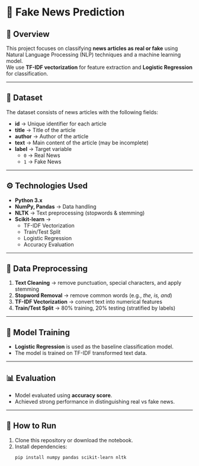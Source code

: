 # 📰 Fake News Prediction

## 📌 Overview
This project focuses on classifying **news articles as real or fake** using Natural Language Processing (NLP) techniques and a machine learning model.  
We use **TF-IDF vectorization** for feature extraction and **Logistic Regression** for classification.

---

## 📂 Dataset
The dataset consists of news articles with the following fields:

- **id** → Unique identifier for each article  
- **title** → Title of the article  
- **author** → Author of the article  
- **text** → Main content of the article (may be incomplete)  
- **label** → Target variable  
  - `0` → Real News  
  - `1` → Fake News  

---

## ⚙️ Technologies Used
- **Python 3.x**
- **NumPy, Pandas** → Data handling
- **NLTK** → Text preprocessing (stopwords & stemming)
- **Scikit-learn** →  
  - TF-IDF Vectorization  
  - Train/Test Split  
  - Logistic Regression  
  - Accuracy Evaluation

---

## 🧹 Data Preprocessing
1. **Text Cleaning** → remove punctuation, special characters, and apply stemming  
2. **Stopword Removal** → remove common words (e.g., *the, is, and*)  
3. **TF-IDF Vectorization** → convert text into numerical features  
4. **Train/Test Split** → 80% training, 20% testing (stratified by labels)  

---

## 🤖 Model Training
- **Logistic Regression** is used as the baseline classification model.  
- The model is trained on TF-IDF transformed text data.  

---

## 📊 Evaluation
- Model evaluated using **accuracy score**.  
- Achieved strong performance in distinguishing real vs fake news.  

---

## 🚀 How to Run
1. Clone this repository or download the notebook.  
2. Install dependencies:
   ```bash
   pip install numpy pandas scikit-learn nltk
